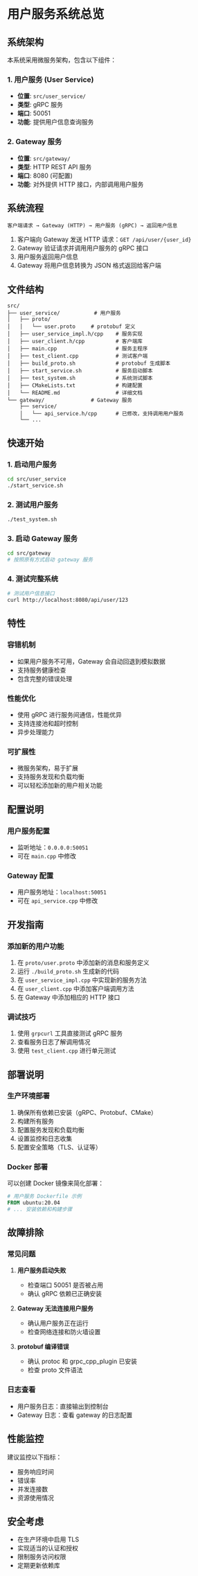 # 用户服务系统总览

## 系统架构

本系统采用微服务架构，包含以下组件：

### 1. 用户服务 (User Service)
- **位置**: `src/user_service/`
- **类型**: gRPC 服务
- **端口**: 50051
- **功能**: 提供用户信息查询服务

### 2. Gateway 服务
- **位置**: `src/gateway/`
- **类型**: HTTP REST API 服务
- **端口**: 8080 (可配置)
- **功能**: 对外提供 HTTP 接口，内部调用用户服务

## 系统流程

```
客户端请求 → Gateway (HTTP) → 用户服务 (gRPC) → 返回用户信息
```

1. 客户端向 Gateway 发送 HTTP 请求：`GET /api/user/{user_id}`
2. Gateway 验证请求并调用用户服务的 gRPC 接口
3. 用户服务返回用户信息
4. Gateway 将用户信息转换为 JSON 格式返回给客户端

## 文件结构

```
src/
├── user_service/           # 用户服务
│   ├── proto/
│   │   └── user.proto     # protobuf 定义
│   ├── user_service_impl.h/cpp    # 服务实现
│   ├── user_client.h/cpp          # 客户端库
│   ├── main.cpp                   # 服务主程序
│   ├── test_client.cpp            # 测试客户端
│   ├── build_proto.sh             # protobuf 生成脚本
│   ├── start_service.sh           # 服务启动脚本
│   ├── test_system.sh             # 系统测试脚本
│   ├── CMakeLists.txt             # 构建配置
│   └── README.md                  # 详细文档
└── gateway/               # Gateway 服务
    ├── service/
    │   └── api_service.h/cpp      # 已修改，支持调用用户服务
    └── ...
```

## 快速开始

### 1. 启动用户服务

```bash
cd src/user_service
./start_service.sh
```

### 2. 测试用户服务

```bash
./test_system.sh
```

### 3. 启动 Gateway 服务

```bash
cd src/gateway
# 按照原有方式启动 gateway 服务
```

### 4. 测试完整系统

```bash
# 测试用户信息接口
curl http://localhost:8080/api/user/123
```

## 特性

### 容错机制
- 如果用户服务不可用，Gateway 会自动回退到模拟数据
- 支持服务健康检查
- 包含完整的错误处理

### 性能优化
- 使用 gRPC 进行服务间通信，性能优异
- 支持连接池和超时控制
- 异步处理能力

### 可扩展性
- 微服务架构，易于扩展
- 支持服务发现和负载均衡
- 可以轻松添加新的用户相关功能

## 配置说明

### 用户服务配置
- 监听地址：`0.0.0.0:50051`
- 可在 `main.cpp` 中修改

### Gateway 配置
- 用户服务地址：`localhost:50051`
- 可在 `api_service.cpp` 中修改

## 开发指南

### 添加新的用户功能

1. 在 `proto/user.proto` 中添加新的消息和服务定义
2. 运行 `./build_proto.sh` 生成新的代码
3. 在 `user_service_impl.cpp` 中实现新的服务方法
4. 在 `user_client.cpp` 中添加客户端调用方法
5. 在 Gateway 中添加相应的 HTTP 接口

### 调试技巧

1. 使用 `grpcurl` 工具直接测试 gRPC 服务
2. 查看服务日志了解调用情况
3. 使用 `test_client.cpp` 进行单元测试

## 部署说明

### 生产环境部署

1. 确保所有依赖已安装（gRPC、Protobuf、CMake）
2. 构建所有服务
3. 配置服务发现和负载均衡
4. 设置监控和日志收集
5. 配置安全策略（TLS、认证等）

### Docker 部署

可以创建 Docker 镜像来简化部署：

```dockerfile
# 用户服务 Dockerfile 示例
FROM ubuntu:20.04
# ... 安装依赖和构建步骤
```

## 故障排除

### 常见问题

1. **用户服务启动失败**
   - 检查端口 50051 是否被占用
   - 确认 gRPC 依赖已正确安装

2. **Gateway 无法连接用户服务**
   - 确认用户服务正在运行
   - 检查网络连接和防火墙设置

3. **protobuf 编译错误**
   - 确认 protoc 和 grpc_cpp_plugin 已安装
   - 检查 proto 文件语法

### 日志查看

- 用户服务日志：直接输出到控制台
- Gateway 日志：查看 gateway 的日志配置

## 性能监控

建议监控以下指标：
- 服务响应时间
- 错误率
- 并发连接数
- 资源使用情况

## 安全考虑

- 在生产环境中启用 TLS
- 实现适当的认证和授权
- 限制服务访问权限
- 定期更新依赖库 